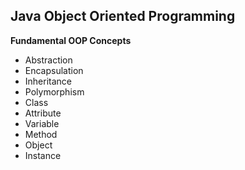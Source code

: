 ## Java Object Oriented Programming

**Fundamental OOP Concepts**

* Abstraction 
* Encapsulation
* Inheritance 
* Polymorphism 
* Class
* Attribute
* Variable 
* Method
* Object 
* Instance 

